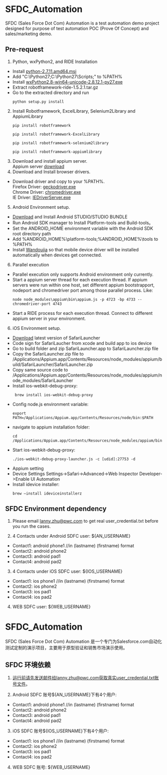 # SFDC_Automation

SFDC (Sales Force Dot Com) Automation is a test automation demo project designed for purpose of test automation POC (Prove Of Concept) and sales/marketing demo.


## Pre-request
1. Python, wxPython2, and RIDE Installation<br />
 * Install [python-2.7.11.amd64.msi](https://www.python.org/ftp/python/2.7.11/python-2.7.11.amd64.msi)
 * Add "C:\Python27;C:\Python27\Scripts;" to %PATH%
 * Install [wxPython2.8-win64-unicode-2.8.12.1-py27.exe](https://sourceforge.net/projects/wxpython/files/wxPython/2.8.12.1/) 
 * Extract robotframework-ride-1.5.2.1.tar.gz
 * Go to the extracted directory and run<br /> 
    ```
    python setup.py install
    ```
2. Install Robotframework, ExcelLibrary, Selenium2Library and AppiumLibrary<br />
    ```
    pip install robotframework
    
    pip install robotframework-ExcelLibrary
    
    pip install robotframework-selenium2library
    
    pip install robotframework-appiumlibrary
    ```
3. Download and install appium server.<br />
Appium server [download](https://bitbucket.org/appium/appium.app/downloads/)
4. Download and Install browser drivers.<br />
 * Download driver and copy to your %PATH%.<br />
    Firefox Driver: [geckodriver.exe](https://github.com/mozilla/geckodriver/releases)<br />
    Chrome Driver: [chromedriver.exe](https://sites.google.com/a/chromium.org/chromedriver/downloads)<br />
    IE Driver: [IEDriverServer.exe](https://github.com/SeleniumHQ/selenium/wiki/InternetExplorerDriver)<br />
5. Android Environment setup.
 * [Download](https://developer.android.com/studio/index.html) and Install Android STUDIO/STUDIO BUNDLE
 * Run Android SDK manager to Install Platform-tools and Build-tools。
 * Set the ANDROID_HOME environment variable with the Android SDK root directory path
 * Add %ANDROID_HOME%\platform-tools;%ANDROID_HOME%\tools to %PATH%
 * Install [Wandoujia](https://www.wandoujia.com/) so that mobile device driver will be installed automatically when devices get connected.
6. Parallel execution
 * Parallel execution only supports Android environment only currently.
 * Start a appium server thread for each execution thread. If appium servers were run within one host, set different appium bootstrapport, nodeport and chromedriver port among those parallel process. Like:<br />
    ```
    node node_modules\appium\bin\appium.js -p 4723 -bp 4733 --chromedriver-port 4743
    ```
 * Start a RIDE process for each execution thread. Connect to different appium server in your environment.
 
6. iOS Environment setup.
 * [Download](https://github.com/snevesbarros/SafariLauncher) latest version of SafariLauncher 
 * Code sign for SafariLaucher from xcode and build app to ios device
 * Go to build folder and zip SafariLauncher.app to SafariLauncher.zip file
 * Copy the SafariLauncher.zip file to 
/Applications/Appium.app/Contents/Resources/node_modules/appium/build/SafariLauncher/SafariLauncher.zip
 * Copy same source code to /Applications/Appium.app/Contents/Resources/node_modules/appium/node_modules/SafariLauncher
 * Install ios-webkit-debug-proxy:<br /> 
   ```
    brew install ios-webkit-debug-proxy
   ``` 
 * Config node.js  environment variable:<br />
   ```
   export PATH=/Applications/Appium.app/Contents/Resources/node/bin:$PATH
   ```
 * navigate to appium installation folder:<br />
   ```
   cd /Applications/Appium.app/Contents/Resources/node_modules/appium/bin/
   ```
 * Start ios-webkit-debug-proxy:<br />
   ```
   ./ios-webkit-debug-proxy-launcher.js -c [udid]:27753 -d
   ```
 * Appium setting
 * Device Settings
    Settings->Safari->Advanced->Web Inspector
    Developer->Enable UI Automation
 * Install idevice installer: <br />
   ```
   brew –install ideviceinstallerz
   ```


## SFDC Environment dependency

1. Please email lanny.zhu@pwc.com to get real user_credential.txt before you run the cases.

2. 4 Contacts under Android SDFC user: ${AN_USERNAME}<br />
  - Contact1: android phone1 //in (lastname) (firstname) format<br />
  - Contact2: android phone2<br />
  - Contact3: android pad1<br />
  - Contact4: android pad2<br />

3. 4 Contacts under iOS SDFC user: ${IOS_USERNAME} <br />
  - Contact1: ios phone1 //in (lastname) (firstname) format<br />
  - Contact2: ios phone2<br />
  - Contact3: ios pad1<br />
  - Contact4: ios pad2<br />

4. WEB SDFC user: ${WEB_USERNAME}


# SFDC_Automation

SFDC (Sales Force Dot Com) Automation 是一个专门为Salesforce.com自动化测试定制的演示项目，主要用于原型验证和销售市场演示使用。

## SFDC 环境依赖

1. 运行前请先发送邮件给lanny.zhu@pwc.com获取真实user_credential.txt账号文件。

2. Android SDFC 账号${AN_USERNAME}下有4个用户: <br />
  - Contact1: android phone1 //in (lastname) (firstname) format<br />
  - Contact2: android phone2<br />
  - Contact3: android pad1<br />
  - Contact4: android pad2<br />

3. iOS SDFC 账号${IOS_USERNAME}下有4个用户: <br />
  - Contact1: ios phone1 //in (lastname) (firstname) format<br />
  - Contact2: ios phone2<br />
  - Contact3: ios pad1<br />
  - Contact4: ios pad2<br />

4. WEB SDFC 账号: ${WEB_USERNAME}